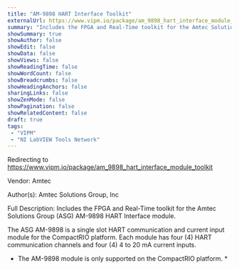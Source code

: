 ```yaml
---
title: "AM-9898 HART Interface Toolkit"
externalUrl: https://www.vipm.io/package/am_9898_hart_interface_module_toolkit
summary: "Includes the FPGA and Real-Time toolkit for the Amtec Solutions Group (ASG) AM-9898 HART Interface module."
showSummary: true
showAuthor: false
showEdit: false
showData: false
showViews: false
showReadingTime: false
showWordCount: false
showBreadcrumbs: false
showHeadingAnchors: false
sharingLinks: false
showZenMode: false
showPagination: false
showRelatedContent: false
draft: true
tags:
 - "VIPM"
 - "NI LabVIEW Tools Network"
---
```


Redirecting to https://www.vipm.io/package/am_9898_hart_interface_module_toolkit

Vendor: Amtec

Author(s): Amtec Solutions Group, Inc
 
Full Description:
Includes the FPGA and Real-Time toolkit for the Amtec Solutions Group (ASG) AM-9898 HART Interface module.

The ASG AM-9898 is a single slot HART communication and current input module for the CompactRIO platform. Each module has four (4) HART communication channels and four (4) 4 to 20 mA current inputs.

* The AM-9898 module is only supported on the CompactRIO platform. *